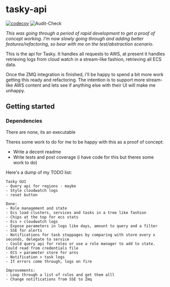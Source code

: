 # tasky-api
[![codecov](https://codecov.io/gh/tasky-aws/tasky-api/branch/master/graph/badge.svg)](https://codecov.io/gh/AwesomeIbex/grekko)
![Audit-Check](https://github.com/tasky-aws/tasky-api/workflows/Audit-Check/badge.svg)

_This was going through a period of rapid development to get a proof of concept working. I'm now slowly going through and adding
better features/refactoring, so bear with me on the test/abstraction scenario._

This is the api for Tasky. It handles all requests to AWS, at present it handles retrieving logs from cloud watch in a stream-like 
fashion, retrieving all ECS data.


Once the ZMQ integration is finished, i'll be happy to spend a bit more work getting this ready and refactoring. The intention is to support more
stream-like AWS content and lets see if anything else with their UI will make me unhappy.
## Getting started

### Dependencies
There are none, its an executable

Theres some work to do for me to be happy with this as a proof of concept:
- Write a decent readme
- Write tests and post coverage (i have code for this but theres some work to do)

Here's a dump of my TODO list:
```
Tasky GUI
- Query api for regions - maybe
- Style cloudwatch logs
- reset button

Done:
- Role management and state
- Ecs load clusters, services and tasks in a tree like fashion
- Chips at the top for ecs stats
- Ecs > cloudwatch logs 
- Expose parameters in logs like days, amount to query and a filter
- SSE for alerts
- Notifications for task stoppages by comparing with store every x seconds, delegate to service
- Could query api for roles or use a role manager to add to state. Could read from credentials file
- ECS > parameter store for arns 
- Notification > task logs
- If errors come through, logs on fire

Improvements:
- Loop through a list of roles and get them alll
- Change notifications from SSE to Zmq


```
